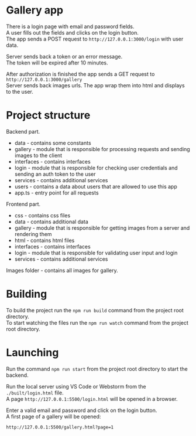 # Gallery app

There is a login page with email and password fields.  
A user fills out the fields and clicks on the login button.  
The app sends a POST request to `http://127.0.0.1:3000/login`
with user data.

Server sends back a token or an error message.  
The token will be expired after 10 minutes.

After authorization is finished the app sends a GET request to `http://127.0.0.1:3000/gallery`  
Server sends back images urls. The app wrap them into html and displays to the user.

# Project structure

Backend part.

- data - contains some constants
- gallery - module that is responsible for processing requests and sending images to the client
- interfaces - contains interfaces
- login - module that is responsible for checking user credentials and sending an auth token to the user
- services - contains additional services
- users - contains a data about users that are allowed to use this app
- app.ts - entry point for all requests

Frontend part.

- css - contains css files
- data - contains additional data
- gallery - module that is responsible for getting images from a server and rendering them
- html - contains html files
- interfaces - contains interfaces
- login - module that is responsible for validating user input and login
- services - contains additional services

Images folder - contains all images for gallery.  

# Building

To build the project run the `npm run build` command from the project root directory.  
To start watching the files run the `npm run watch` command from the project root directory.

# Launching

Run the command `npm run start` from the project root directory to start the backend.  

Run the local server using VS Code or Webstorm from the `./built/login.html` file.  
A page `http://127.0.0.1:5500/login.html` will be opened in a browser.

Enter a valid email and password and click on the login button.  
A first page of a gallery will be opened:

`http://127.0.0.1:5500/gallery.html?page=1`
